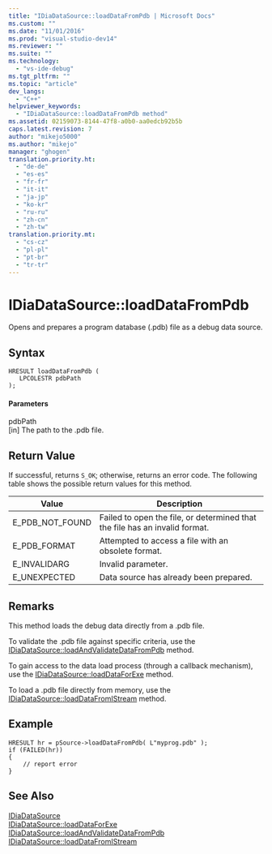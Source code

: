 ```yaml
---
title: "IDiaDataSource::loadDataFromPdb | Microsoft Docs"
ms.custom: ""
ms.date: "11/01/2016"
ms.prod: "visual-studio-dev14"
ms.reviewer: ""
ms.suite: ""
ms.technology: 
  - "vs-ide-debug"
ms.tgt_pltfrm: ""
ms.topic: "article"
dev_langs: 
  - "C++"
helpviewer_keywords: 
  - "IDiaDataSource::loadDataFromPdb method"
ms.assetid: 02159073-8144-47f8-a0b0-aa0edcb92b5b
caps.latest.revision: 7
author: "mikejo5000"
ms.author: "mikejo"
manager: "ghogen"
translation.priority.ht: 
  - "de-de"
  - "es-es"
  - "fr-fr"
  - "it-it"
  - "ja-jp"
  - "ko-kr"
  - "ru-ru"
  - "zh-cn"
  - "zh-tw"
translation.priority.mt: 
  - "cs-cz"
  - "pl-pl"
  - "pt-br"
  - "tr-tr"
---
```

# IDiaDataSource::loadDataFromPdb
Opens and prepares a program database (.pdb) file as a debug data source.  
  
## Syntax  
  
```cpp#  
HRESULT loadDataFromPdb (  
   LPCOLESTR pdbPath  
);  
```  
  
#### Parameters  
 pdbPath  
 [in] The path to the .pdb file.  
  
## Return Value  
 If successful, returns `S_OK`; otherwise, returns an error code. The following table shows the possible return values for this method.  
  
|Value|Description|  
|-----------|-----------------|  
|E_PDB_NOT_FOUND|Failed to open the file, or determined that the file has an invalid format.|  
|E_PDB_FORMAT|Attempted to access a file with an obsolete format.|  
|E_INVALIDARG|Invalid parameter.|  
|E_UNEXPECTED|Data source has already been prepared.|  
  
## Remarks  
 This method loads the debug data directly from a .pdb file.  
  
 To validate the .pdb file against specific criteria, use the [IDiaDataSource::loadAndValidateDataFromPdb](../../debugger/debug-interface-access/idiadatasource-loadandvalidatedatafrompdb.md) method.  
  
 To gain access to the data load process (through a callback mechanism), use the [IDiaDataSource::loadDataForExe](../../debugger/debug-interface-access/idiadatasource-loaddataforexe.md) method.  
  
 To load a .pdb file directly from memory, use the [IDiaDataSource::loadDataFromIStream](../../debugger/debug-interface-access/idiadatasource-loaddatafromistream.md) method.  
  
## Example  
  
```cpp#  
HRESULT hr = pSource->loadDataFromPdb( L"myprog.pdb" );  
if (FAILED(hr))  
{  
    // report error  
}  
```  
  
## See Also  
 [IDiaDataSource](../../debugger/debug-interface-access/idiadatasource.md)   
 [IDiaDataSource::loadDataForExe](../../debugger/debug-interface-access/idiadatasource-loaddataforexe.md)   
 [IDiaDataSource::loadAndValidateDataFromPdb](../../debugger/debug-interface-access/idiadatasource-loadandvalidatedatafrompdb.md)   
 [IDiaDataSource::loadDataFromIStream](../../debugger/debug-interface-access/idiadatasource-loaddatafromistream.md)